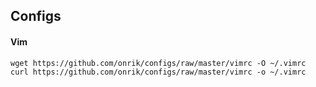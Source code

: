 ## Configs

#### Vim

    wget https://github.com/onrik/configs/raw/master/vimrc -O ~/.vimrc
    curl https://github.com/onrik/configs/raw/master/vimrc -o ~/.vimrc
